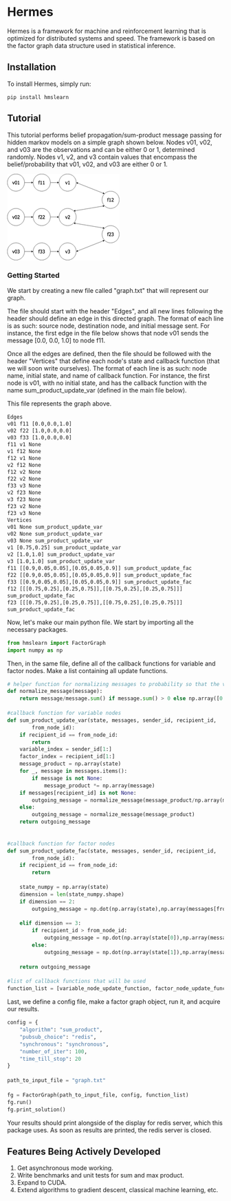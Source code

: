 # Hermes

Hermes is a framework for machine and reinforcement learning that is optimized for distributed systems and speed. The framework is based on the factor graph data structure used in statistical inference.

## Installation

To install Hermes, simply run:
```shell
pip install hmslearn
```

## Tutorial 

This tutorial performs belief propagation/sum-product message passing for hidden markov models on a simple graph shown below. Nodes v01, v02, and v03 are the observations and can be either 0 or 1, determined randomly. Nodes v1, v2, and v3 contain values that encompass the belief/probability that v01, v02, and v03 are either 0 or 1.

![](https://raw.githubusercontent.com/vramesh/factor-graph-compute/development/hmm_sum_product2.png)

### Getting Started

We start by creating a new file called "graph.txt" that will represent our graph. 

The file should start with the header "Edges", and all new lines following the header should define an edge in this directed graph. The format of each line is as such: source node, destination node, and initial message sent. For instance, the first edge in the file below shows that node v01 sends the message [0.0, 0.0, 1.0] to node f11.

Once all the edges are defined, then the file should be followed with the header "Vertices" that define each node's state and callback function (that we will soon write ourselves). The format of each line is as such: node name, initial state, and name of callback function. For instance, the first node is v01, with no initial state, and has the callback function with the name sum_product_update_var (defined in the main file below).

This file represents the graph above.


```
Edges
v01 f11 [0.0,0.0,1.0]
v02 f22 [1.0,0.0,0.0]
v03 f33 [1.0,0.0,0.0]
f11 v1 None
v1 f12 None
f12 v1 None
v2 f12 None
f12 v2 None
f22 v2 None
f33 v3 None
v2 f23 None
v3 f23 None
f23 v2 None
f23 v3 None
Vertices
v01 None sum_product_update_var
v02 None sum_product_update_var
v03 None sum_product_update_var
v1 [0.75,0.25] sum_product_update_var
v2 [1.0,1.0] sum_product_update_var
v3 [1.0,1.0] sum_product_update_var
f11 [[0.9,0.05,0.05],[0.05,0.05,0.9]] sum_product_update_fac
f22 [[0.9,0.05,0.05],[0.05,0.05,0.9]] sum_product_update_fac
f33 [[0.9,0.05,0.05],[0.05,0.05,0.9]] sum_product_update_fac
f12 [[[0.75,0.25],[0.25,0.75]],[[0.75,0.25],[0.25,0.75]]] sum_product_update_fac
f23 [[[0.75,0.25],[0.25,0.75]],[[0.75,0.25],[0.25,0.75]]] sum_product_update_fac
```

Now, let's make our main python file. We start by importing all the necessary packages.


```python
from hmslearn import FactorGraph
import numpy as np
```

Then, in the same file, define all of the callback functions for variable and factor nodes. Make a list containing all update functions.

```python
# helper function for normalizing messages to probability so that the vector sums to 1
def normalize_message(message):
    return message/message.sum() if message.sum() > 0 else np.array([0.5, 0.5])

#callback function for variable nodes
def sum_product_update_var(state, messages, sender_id, recipient_id,
        from_node_id):
    if recipient_id == from_node_id:
        return
    variable_index = sender_id[1:]
    factor_index = recipient_id[1:]
    message_product = np.array(state)
    for _, message in messages.items():
        if message is not None:
            message_product *= np.array(message)
    if messages[recipient_id] is not None:
        outgoing_message = normalize_message(message_product/np.array(messages[recipient_id]))
    else:
        outgoing_message = normalize_message(message_product)
    return outgoing_message


#callback function for factor nodes
def sum_product_update_fac(state, messages, sender_id, recipient_id,
        from_node_id):
    if recipient_id == from_node_id:
        return 

    state_numpy = np.array(state)
    dimension = len(state_numpy.shape)
    if dimension == 2:
        outgoing_message = np.dot(np.array(state),np.array(messages[from_node_id])) # not always correct

    elif dimension == 3:
        if recipient_id > from_node_id:
            outgoing_message = np.dot(np.array(state[0]),np.array(messages[from_node_id]))
        else:
            outgoing_message = np.dot(np.array(state[1]),np.array(messages[from_node_id]))

    return outgoing_message

#list of callback functions that will be used
function_list = [variable_node_update_function, factor_node_update_function]
```
Last, we define a config file, make a factor graph object, run it, and acquire our results. 

```python
config = {
    "algorithm": "sum_product",
    "pubsub_choice": "redis",
    "synchronous": "synchronous",
    "number_of_iter": 100,
    "time_till_stop": 20
}

path_to_input_file = "graph.txt"

fg = FactorGraph(path_to_input_file, config, function_list)
fg.run()
fg.print_solution()
```

Your results should print alongside of the display for redis server, which this package uses. As soon as results are printed, the redis server is closed. 



## Features Being Actively Developed
1. Get asynchronous mode working.
2. Write benchmarks and unit tests for sum and max product.
3. Expand to CUDA.
4. Extend algorithms to gradient descent, classical machine learning, etc.
